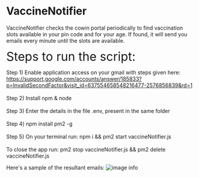 # VaccineNotifier
VaccineNotifier checks the cowin portal periodically to find vaccination slots available in your pin code and for your age. If found, it will send you emails every minute until the slots are available.


<font size="6"> Steps to run the script: </font> 

Step 1) Enable application access on your gmail with steps given here:
https://support.google.com/accounts/answer/185833?p=InvalidSecondFactor&visit_id=637554658548216477-2576856839&rd=1  
\
Step 2) Install npm & node
\
\
Step 3) Enter the details in the file .env, present in the same folder
\
\
Step 4) npm install pm2 -g
\
\
Step 5) On your terminal run: npm i && pm2 start vaccineNotifier.js
\
\
To close the app run: pm2 stop vaccineNotifier.js && pm2 delete vaccineNotifier.js

Here's a sample of the resultant emails:
![image info](./emailBody.png)
